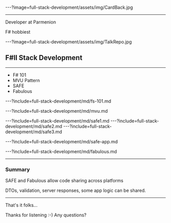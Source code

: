 ---?image=full-stack-development/assets/img/CardBack.jpg

---

Developer at Parmenion

F# hobbiest

---?image=full-stack-development/assets/img/TalkRepo.jpg

## F#ll Stack Development ##

---

- F# 101
- MVU Pattern
- SAFE
- Fabulous

---?include=full-stack-development/md/fs-101.md

---?include=full-stack-development/md/mvu.md

---?include=full-stack-development/md/safe1.md
---?include=full-stack-development/md/safe2.md
---?include=full-stack-development/md/safe3.md

---?include=full-stack-development/md/safe-app.md

---?include=full-stack-development/md/fabulous.md

---

### Summary

SAFE and Fabulous allow code sharing across platforms

DTOs, validation, server responses, some app logic can be shared.

---

That's it folks...

Thanks for listening :-) Any questions?


